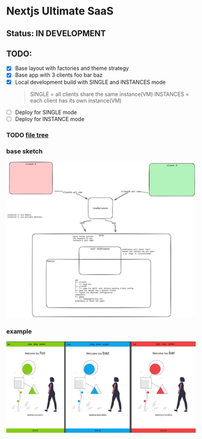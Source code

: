 # Nextjs Ultimate SaaS

## Status: IN DEVELOPMENT

## TODO:

-   [x] Base layout with factories and theme strategy
-   [x] Base app with 3 clients foo bar baz
-   [x] Local development build with SINGLE and INSTANCES mode
    > SINGLE = all clients share the same instance(VM)
    > INSTANCES = each client has its own instance(VM)
-   [ ] Deploy for SINGLE mode
-   [ ] Deploy for INSTANCE mode

### TODO [file tree](<https://tree.nathanfriend.io/?s=(%27options!(%27fancy!true~fullPath4~trailingSlash4~rootDot4)~8(%278%27app*2A*-37x*2B*-30will%20user%20factory%20passing%2026*30mighCbee%20a%20defaulC2*layout0minimal6uration-5components*3s*-Home3Factory7x5middleware79does%20the%20magic5%27)~version!%271%27)*5--%20%2007x92client3page4!false5%5Cn6%20config7.ts8source!9%20%23Ct%20%01C987654320-*>)

### base sketch

<img src='/static/basesketch.png'/>

### example

<img src='/static/foobazbar.jpg'/>
